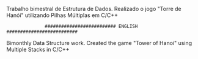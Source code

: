 Trabalho bimestral de Estrutura de Dados.
Realizado o jogo "Torre de Hanói" utilizando Pilhas Múltiplas em C/C++

                  ########################## ENGLISH ##########################

Bimonthly Data Structure work.
Created the game "Tower of Hanoi" using Multiple Stacks in C/C++
